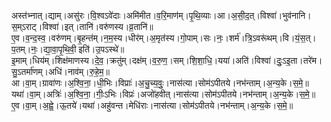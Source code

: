 

  
अस्त॑भ्नात्।द्याम्।असु॑रः।वि॒श्वऽवे॑दाः।अमि॑मीत।व॒रि॒माण॑म्।पृ॒थि॒व्याः।आ।अ॒सी॒द॒त्।विश्वा॑।भुव॑नानि।स॒म्ऽराट्।विश्वा॑।इत्।तानि॑।वरु॑णस्य।व्र॒तानि॑॥  
ए॒व।व॒न्द॒स्व॒।वरु॑णम्।बृ॒हन्त॑म्।न॒म॒स्य।धीर॑म्।अ॒मृत॑स्य।गो॒पाम्।सः।नः॒।शर्म॑।त्रि॒ऽवरू॑थम्।वि।यं॒स॒त्।प॒तम्।नः॒।द्या॒वा॒पृ॒थि॒वी॒ इति॑।उ॒पऽस्थे॑॥  
इ॒माम्।धिय॑म्।शिक्ष॑माणस्य।दे॒व॒।क्रतु॑म्।दक्ष॑म्।व॒रु॒ण॒।सम्।शि॒शा॒धि॒।यया॑।अति॑।विश्वा॑।दुः॒ऽइ॒ता।तरे॑म।सु॒ऽतर्मा॑णम्।अधि॑।नाव॑म्।रु॒हे॒म॒॥  
आ।वा॒म्।ग्रावा॑णः।अ॒श्वि॒ना॒।धी॒भिः।विप्राः॑।अ॒चु॒च्य॒वुः॒।नास॑त्या।सोम॑ऽपीतये।नभ॑न्ताम्।अ॒न्य॒के।स॒मे॒॥  
यथा॑।वा॒म्।अत्रिः॑।अ॒श्वि॒ना॒।गीः॒ऽभिः।विप्रः॑।अजो॑हवीत्।नास॑त्या।सोम॑ऽपीतये।नभ॑न्ताम्।अ॒न्य॒के।स॒मे॒॥  
ए॒व।वा॒म्।अ॒ह्वे॒।ऊ॒तये॑।यथा॑।अहु॑वन्त।मेधि॑राः।नास॑त्या।सोम॑ऽपीतये।नभ॑न्ताम्।अ॒न्य॒के।स॒मे॒॥  
